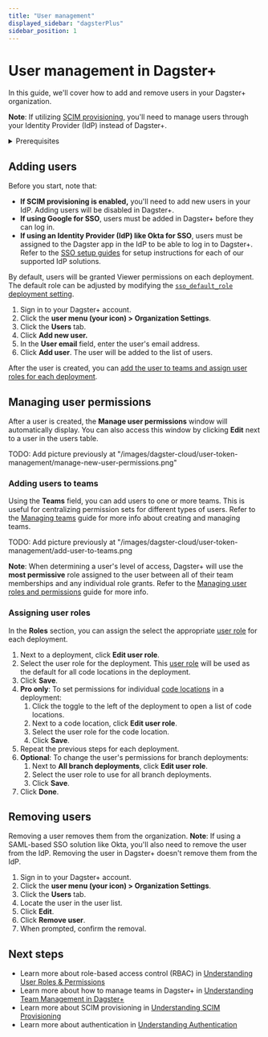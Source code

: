```yaml
---
title: "User management"
displayed_sidebar: "dagsterPlus"
sidebar_position: 1
---
```


# User management in Dagster+

In this guide, we'll cover how to add and remove users in your Dagster+ organization.

**Note**: If utilizing [SCIM provisioning](/dagster-plus/access/authentication/scim-provisioning), you'll need to manage users through your Identity Provider (IdP) instead of Dagster+.

<details>
  <summary>Prerequisites</summary>

To complete the steps in this guide, you'll need:

- [Organization Admin permissions](/dagster-plus/access/rbac/user-roles-permissions) for your organization in Dagster+

</details>

## Adding users

Before you start, note that:

- **If SCIM provisioning is enabled,** you'll need to add new users in your IdP. Adding users will be disabled in Dagster+.
- **If using Google for SSO**, users must be added in Dagster+ before they can log in.
- **If using an Identity Provider (IdP) like Okta for SSO**, users must be assigned to the Dagster app in the IdP to be able to log in to Dagster+. Refer to the [SSO setup guides](/dagster-plus/access/authentication) for setup instructions for each of our supported IdP solutions.

By default, users will be granted Viewer permissions on each deployment. The default role can be adjusted by modifying the [`sso_default_role` deployment setting](/todo).

1. Sign in to your Dagster+ account.
2. Click the **user menu (your icon) > Organization Settings**.
3. Click the **Users** tab.
4. Click **Add new user.**
5. In the **User email** field, enter the user's email address.
6. Click **Add user**. The user will be added to the list of users.

After the user is created, you can [add the user to teams and assign user roles for each deployment](#managing-user-permissions).

## Managing user permissions

After a user is created, the **Manage user permissions** window will automatically display. You can also access this window by clicking **Edit** next to a user in the users table.

TODO: Add picture previously at "/images/dagster-cloud/user-token-management/manage-new-user-permissions.png"

### Adding users to teams

Using the **Teams** field, you can add users to one or more teams. This is useful for centralizing permission sets for different types of users. Refer to the [Managing teams](/dagster-plus/access/rbac/teams) guide for more info about creating and managing teams.

TODO: Add picture previously at "/images/dagster-cloud/user-token-management/add-user-to-teams.png

**Note**: When determining a user's level of access, Dagster+ will use the **most permissive** role assigned to the user between all of their team memberships and any individual role grants. Refer to the [Managing user roles and permissions](/dagster-plus/access/rbac/user-roles-permissions) guide for more info.

### Assigning user roles

In the **Roles** section, you can assign the select the appropriate [user role](/dagster-plus/access/rbac/user-roles-permissions) for each deployment.

1. Next to a deployment, click **Edit user role**.
2. Select the user role for the deployment. This [user role](/dagster-plus/access/rbac/user-roles-permissions) will be used as the default for all code locations in the deployment.
3. Click **Save**.
4. **Pro only**: To set permissions for individual [code locations](/dagster-plus/access/rbac/user-roles-permissions) in a deployment:
    1. Click the toggle to the left of the deployment to open a list of code locations.
    2. Next to a code location, click **Edit user role**.
    3. Select the user role for the code location.
    4. Click **Save**.
5. Repeat the previous steps for each deployment.
6. **Optional**: To change the user's permissions for branch deployments:
    1. Next to **All branch deployments**, click **Edit user role**.
    2. Select the user role to use for all branch deployments.
    3. Click **Save**.
7. Click **Done**.

## Removing users

Removing a user removes them from the organization. **Note**: If using a SAML-based SSO solution like Okta, you'll also need to remove the user from the IdP. Removing the user in Dagster+ doesn't remove them from the IdP.

1. Sign in to your Dagster+ account.
2. Click the **user menu (your icon) > Organization Settings**.
3. Click the **Users** tab.
4. Locate the user in the user list.
5. Click **Edit**.
6. Click **Remove user**.
7. When prompted, confirm the removal.


## Next steps

- Learn more about role-based access control (RBAC) in [Understanding User Roles & Permissions](/dagster-plus/access/rbac/user-roles-permissions)
- Learn more about how to manage teams in Dagster+ in [Understanding Team Management in Dagster+](/dagster-plus/access/rbac/teams)
- Learn more about SCIM provisioning in [Understanding SCIM Provisioning](/dagster-plus/access/authentication/scim-provisioning)
- Learn more about authentication in [Understanding Authentication](/dagster-plus/access/authentication)